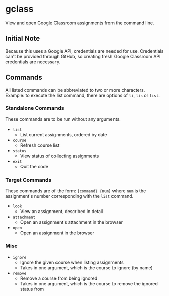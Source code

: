 # gclass
View and open Google Classroom assignments from the command line.

## Initial Note
Because this uses a Google API, credentials are needed for use. Credentials can't be provided through GitHub, so creating fresh Google Classroom API credentials are necessary.

## Commands
All listed commands can be abbreviated to two or more characters. Example: to execute the list command, there are options of `li`, `lis` or `list`.
### Standalone Commands
These commands are to be run without any arguments.
- `list`
  - List current assignments, ordered by date
- `course`
  - Refresh course list
- `status`
  - View status of collecting assignments
- `exit`
  - Quit the code

### Target Commands
These commands are of the form: `{command} {num}` where `num` is the assignment's number corresponding with the `list` command.
- `look`
  - View an assignment, described in detail
- `attachment`
  - Open an assignment's attachment in the browser
- `open`
  - Open an assignment in the browser

### Misc
- `ignore`
  - Ignore the given course when listing assignments
  - Takes in one argument, which is the course to ignore (by name)
- `remove`
  - Remove a course from being ignored
  - Takes in one argument, which is the course to remove the ignored status from
